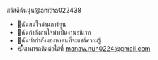 สวัสดีฉันนุ่น@anitha022438
- 👀ฉันสนใจอ่านการ์ตูน
- 🌱ฉันกำลังสนใจทำเป็นงานอนิเรก
- 💞️ฉันทำกำลังมองหาคนที่จะแชร์ความรู้
- 📫สามารถติดต่อได้ที่ manaw.nun0224@gmail.com

<!---
anitha022438/anitha022438 is a ✨ special ✨ repository because its `README.md` (this file) appears on your GitHub profile.
You can click the Preview link to take a look at your changes.
--->
